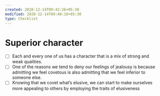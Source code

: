 ```yaml
---
created: 2020-12-14T09:42:26+05:30
modified: 2020-12-14T09:48:18+05:30
type: Checklist
---
```


# Superior character

- [ ] Each and every one of us has a character that is a mix of strong and weak qualities.
- [ ] One of the reasons we tend to deny our feelings of jealousy is because admitting we feel covetous is also admitting that we feel inferior to someone else.
- [ ] Knowing that we covet what’s elusive, we can start to make ourselves more appealing to others by employing the traits of elusiveness